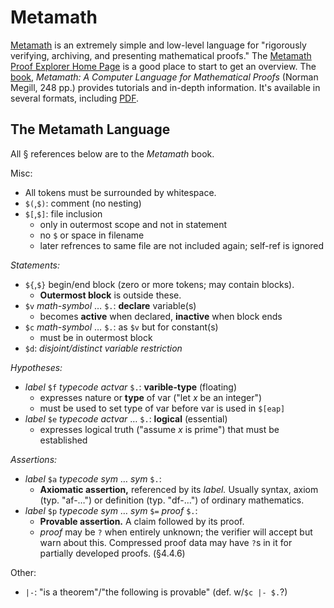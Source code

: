 Metamath
========

[Metamath] is an extremely simple and low-level language for "rigorously
verifying, archiving, and presenting mathematical proofs." The [Metamath
Proof Explorer Home Page][pexp] is a good place to start to get an
overview. The [book], _Metamath: A Computer Language for Mathematical
Proofs_ (Norman Megill, 248 pp.) provides tutorials and in-depth
information. It's available in several formats, including [PDF][book-pdf].


The Metamath Language
---------------------

All § references below are to the _Metamath_ book.

Misc:
- All tokens must be surrounded by whitespace.
- `$(`,`$)`: comment (no nesting)
- `$[`,`$]`: file inclusion
  - only in outermost scope and not in statement
  - no `$` or space in filename
  - later refrences to same file are not included again; self-ref is ignored

_Statements:_
- `${`,`$}` begin/end block (zero or more tokens; may contain blocks).
  - __Outermost block__ is outside these.
- `$v` _math-symbol_ … `$.`: __declare__ variable(s)
  - becomes __active__ when declared, __inactive__ when block ends
- `$c` _math-symbol_ … `$.`: as `$v` but for constant(s)
  - must be in outermost block
- `$d`: _disjoint/distinct variable restriction_

_Hypotheses:_
- _label_ `$f` _typecode_ _actvar_ `$.`: __varible-type__ (floating)
  - expresses nature or __type__ of var ("let _x_ be an integer")
  - must be used to set type of var before var is used in `$[eap]`
- _label_ `$e` _typecode_ _actvar_ … `$.`: __logical__ (essential)
  - expresses logical truth ("assume _x_ is prime") that must be established

_Assertions:_
- _label_ `$a` _typecode_ _sym_ … _sym_ `$.`:
  - __Axiomatic assertion,__ referenced by its _label._ Usually syntax,
    axiom (typ. "af-…") or definition (typ. "df-…") of ordinary
    mathematics.
- _label_ `$p` _typecode_ _sym_ … _sym_ `$=` _proof_ `$.`:
  - __Provable assertion.__ A claim followed by its proof.
  - _proof_ may be `?` when entirely unknown; the verifier will accept but
    warn about this. Compressed proof data may have `?`s in it for
    partially developed proofs. (§4.4.6)

Other:
- `|-`: "is a theorem"/"the following is provable" (def. w/`$c |- $.`?)



<!-------------------------------------------------------------------->
[Metamath]: https://us.metamath.org/
[book-pdf]: https://us.metamath.org/downloads/metamath.pdf
[book]: https://us.metamath.org/#book
[pexp]: https://us.metamath.org/mpeuni/mmset.html
